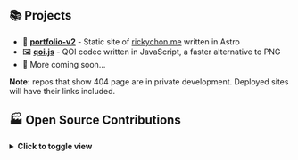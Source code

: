 ## 📚 Projects

- 🎨 [**portfolio-v2**](https://github.com/rickyc0626/portfolio-v2) - Static site of [rickychon.me](https://rickychon.me) written in Astro
- 🖼️ [**qoi.js**](https://github.com/rickyc0626/qoi.js) - QOI codec written in JavaScript, a faster alternative to PNG
- 🚧 More coming soon...

**Note:** repos that show 404 page are in private development. Deployed sites will have their links included.
<!-- - 🚇 [**journeyrail**](https://github.com/rickyc0626/journeyrail) - All-in-one map for MTA subway, MetroNorth, LIRR, Amtrak, and more -->
<!-- - 🐛 [**skwash**](https://github.com/rickyc0626/skwash) - Productivity tools to help you squash procrastination -->
<!-- - ☄️ [**neoviz**](https://github.com/rickyc0626/neoviz) - A visualization tool for near-Earth objects using data from NASA -->
<!-- - 🎹 [**skald**](https://github.com/rickyc0626/skald) - A spaced-repetition tool to help pianists improve their memory -->
<!-- - 🧪 [**atomix**](https://github.com/RickyC0626/atomix) - Interactive periodic table of elements -->
<!-- - 🇵🇭 [**biro**](https://github.com/RickyC0626/biro)
  - A Bisaya-flavored programming language transpiled to C -->
<!-- - 🤖 [**PersonalGPT**](https://github.com/personalgpt/personalgpt) $\textsf{\color{orange} (on hiatus)}$
  - A feature-rich alternative to ChatGPT and TypingMind -->
<!-- - 📦 [**Vozel**](https://github.com/rickyc0626/vozel) $\textsf{\color{red} (early planning stage)}$
  - A voxel engine made by someone crazy enough to do it from scratch -->
<!-- - 🧠 [**Vibrainium**](https://github.com/rickyc0626/vibrainium) $\textsf{\color{red} (early planning stage)}$
  - A forum like StackOverflow for you and your future self -->

<h2>🏭 Open Source Contributions</h2>

<details>
  <summary><b>Click to toggle view</b></summary>
  <div align="left">
    <a href="https://github.com/liveblocks/liveblocks" title="liveblocks/liveblocks">
      <img src="https://github-readme-stats-rickyc0626-projects.vercel.app/api/pin/?username=liveblocks&repo=liveblocks&theme=dark&hide_border=true&description_lines_count=2">
    </a>
    <a href="https://github.com/dotansimha/graphql-code-generator" title="dotansimha/graphql-code-generator">
      <img src="https://github-readme-stats-rickyc0626-projects.vercel.app/api/pin/?username=dotansimha&repo=graphql-code-generator&theme=dark&hide_border=true&description_lines_count=2">
    </a>
    <a href="https://github.com/dotansimha/graphql-yoga" title="dotansimha/graphql-yoga">
      <img src="https://github-readme-stats-rickyc0626-projects.vercel.app/api/pin/?username=dotansimha&repo=graphql-yoga&theme=dark&hide_border=true&description_lines_count=2">
    </a>
    <a href="https://github.com/boardgameio/boardgame.io" title="boardgameio/boardgame.io">
      <img src="https://github-readme-stats-rickyc0626-projects.vercel.app/api/pin/?username=boardgameio&repo=boardgame.io&theme=dark&hide_border=true&description_lines_count=2">
    </a>
    <a href="https://github.com/questdb/questdb" title="questdb/questdb">
      <img src="https://github-readme-stats-rickyc0626-projects.vercel.app/api/pin/?username=questdb&repo=questdb&theme=dark&hide_border=true&description_lines_count=2">
    </a>
    <a href="https://github.com/manimcommunity/manim" title="ManimCommunity/manim">
      <img src="https://github-readme-stats-rickyc0626-projects.vercel.app/api/pin/?username=manimcommunity&repo=manim&theme=dark&hide_border=true&description_lines_count=2">
    </a>
    <a href="https://github.com/ManimCommunity/ManimPango" title="ManimCommunity/ManimPango">
      <img src="https://github-readme-stats-rickyc0626-projects.vercel.app/api/pin/?username=manimcommunity&repo=manimpango&theme=dark&hide_border=true&description_lines_count=2">
    </a>
    <a href="https://github.com/discourse/discourse" title="discourse/discourse">
      <img src="https://github-readme-stats-rickyc0626-projects.vercel.app/api/pin/?username=discourse&repo=discourse&theme=dark&hide_border=true&description_lines_count=2">
    </a>
    <a href="https://github.com/discourse/discourse-data-explorer" title="discourse/discourse-data-explorer">
      <img src="https://github-readme-stats-rickyc0626-projects.vercel.app//api/pin/?username=discourse&repo=discourse-data-explorer&theme=dark&hide_border=true&description_lines_count=2">
    </a>
  </div>
</details>
